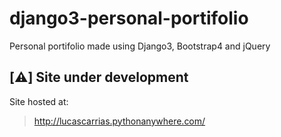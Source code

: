 # django3-personal-portifolio
Personal portifolio made using Django3, Bootstrap4 and jQuery

## [:warning:] Site under development

Site hosted at:
> http://lucascarrias.pythonanywhere.com/
